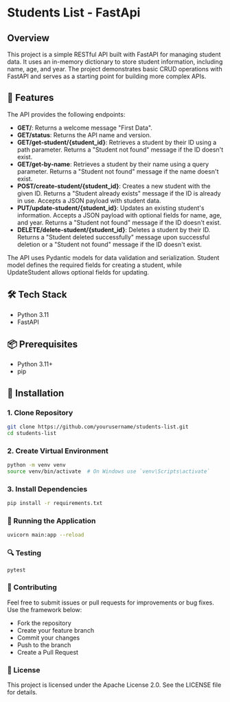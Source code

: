 # Students List - FastApi

## Overview

This project is a simple RESTful API built with FastAPI for managing student data. It uses an in-memory dictionary to store student information, including name, age, and year. The project demonstrates basic CRUD operations with FastAPI and serves as a starting point for building more complex APIs.

## 🚀 Features

The API provides the following endpoints:

-   **GET/**: Returns a welcome message "First Data".
-   **GET/status**: Returns the API name and version.
-   **GET/get-student/{student_id}**: Retrieves a student by their ID using a path parameter. Returns a "Student not found" message if the ID doesn't exist.
-   **GET/get-by-name**: Retrieves a student by their name using a query parameter. Returns a "Student not found" message if the name doesn't exist.
-   **POST/create-student/{student_id}**: Creates a new student with the given ID. Returns a "Student already exists" message if the ID is already in use. Accepts a JSON payload with student data.
-   **PUT/update-student/{student_id}**: Updates an existing student's information. Accepts a JSON payload with optional fields for name, age, and year. Returns a "Student not found" message if the ID doesn't exist.
-   **DELETE/delete-student/{student_id}**: Deletes a student by their ID. Returns a "Student deleted successfully" message upon successful deletion or a "Student not found" message if the ID doesn't exist.

The API uses Pydantic models for data validation and serialization. Student model defines the required fields for creating a student, while UpdateStudent allows optional fields for updating.

## 🛠 Tech Stack

-   Python 3.11
-   FastAPI

## 📦 Prerequisites

-   Python 3.11+
-   pip

## 🔧 Installation

### 1. Clone Repository

```bash
git clone https://github.com/yourusername/students-list.git
cd students-list
```

### 2. Create Virtual Environment

```bash
python -m venv venv
source venv/bin/activate  # On Windows use `venv\Scripts\activate`
```

### 3. Install Dependencies

```bash
pip install -r requirements.txt
```

### 🚦 Running the Application

```bash
uvicorn main:app --reload
```

### 🔍 Testing

```bash
pytest
```

### 🤝 Contributing

Feel free to submit issues or pull requests for improvements or bug fixes. Use the framework below:

-   Fork the repository
-   Create your feature branch
-   Commit your changes
-   Push to the branch
-   Create a Pull Request

### 📄 License

This project is licensed under the Apache License 2.0.
See the LICENSE file for details.
